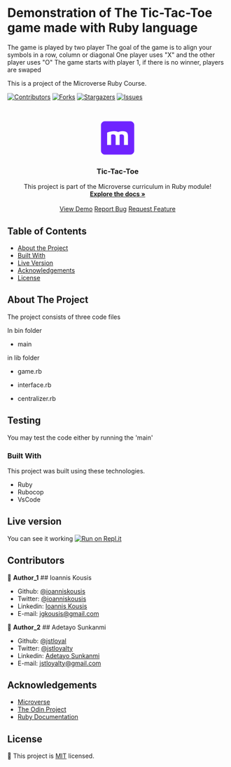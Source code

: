 # Demonstration of The Tic-Tac-Toe game made with Ruby language

The game is played by two player
The goal of the game is to align your symbols in a row, column or diagonal
One player uses "X" and the other player uses "O"
The game starts with player 1, if there is no winner, players are swaped

This is a project of the Microverse Ruby Course.

<!--
*** Thanks for checking out this README Template. If you have a suggestion that would
*** make this better, please fork the repo and create a pull request or simply open
*** an issue with the tag "enhancement".
*** Thanks again! Now go create something AMAZING! :D
-->

<!-- PROJECT SHIELDS -->
<!--
*** I'm using markdown "reference style" links for readability.
*** Reference links are enclosed in brackets [ ] instead of parentheses ( ).
*** See the bottom of this document for the declaration of the reference variables
*** for contributors-url, forks-url, etc. This is an optional, concise syntax you may use.
*** https://www.markdownguide.org/basic-syntax/#reference-style-links
-->

[![Contributors][contributors-shield]][contributors-url]
[![Forks][forks-shield]][forks-url]
[![Stargazers][stars-shield]][stars-url]
[![Issues][issues-shield]][issues-url]

<!-- PROJECT LOGO -->
<br />
<p align="center">
  <a href="https://github.com/ioanniskousis/tic-tac-toe">
    <img src="images/microverse.png" alt="Microverse Logo" width="80" height="80">
  </a>
  
  <h3 align="center">Tic-Tac-Toe</h3>
  
  <p align="center">
    This project is part of the Microverse curriculum in Ruby module!
    <br />
    <a href="https://github.com/ioanniskousis/tic-tac-toe"><strong>Explore the docs »</strong></a>
    <br />
    <br />
    <a href="https://repl.it/@ioanniskousis/tic-tac-toe">View Demo</a>
    <a href="https://github.com/ioanniskousis/tic-tac-toe/issues">Report Bug</a>
    <a href="https://github.com/ioanniskousis/tic-tac-toe/issues">Request Feature</a>
  </p>
</p>

<!-- TABLE OF CONTENTS -->

## Table of Contents

- [About the Project](#about-the-project)
- [Built With](#built-with)
- [Live Version](#live-version)
- [Acknowledgements](#acknowledgements)
- [License](#license)

<!-- ABOUT THE PROJECT -->

## About The Project

The project consists of three code files

In bin folder
- main

in lib folder
- game.rb

- interface.rb

- centralizer.rb

<!-- ABOUT THE PROJECT -->

## Testing

You may test the code either by running the 'main'

### Built With

This project was built using these technologies.

- Ruby
- Rubocop
- VsCode

<!-- LIVE VERSION -->

## Live version

You can see it working [![Run on Repl.it](https://repl.it/badge/github/ioanniskousis/tic-tac-toe)](https://repl.it/@ioanniskousis/tic-tac-toe)

<!-- CONTACT -->

## Contributors

:bust_in_silhouette: **Author_1**
​## Ioannis Kousis

- Github: [@ioanniskousis](https://github.com/ioanniskousis)
- Twitter: [@ioanniskousis](https://twitter.com/ioanniskousis)
- Linkedin: [Ioannis Kousis](https://www.linkedin.com/in/ioannis-kousis-9a5051b4/)
- E-mail: jgkousis@gmail.com

:bust_in_silhouette: **Author_2**
​## Adetayo Sunkanmi

- Github: [@jstloyal](https://github.com/jstloyal)
- Twitter: [@jstloyalty](https://twitter.com/jstloyalty)
- Linkedin: [Adetayo Sunkanmi](https://www.linkedin.com/in/jstloyalty)
- E-mail: jstloyalty@gmail.com

<!-- ACKNOWLEDGEMENTS -->

## Acknowledgements

- [Microverse](https://www.microverse.org/)
- [The Odin Project](https://www.theodinproject.com/)
- [Ruby Documentation](https://www.ruby-lang.org/en/documentation/)

<!-- MARKDOWN LINKS & IMAGES -->
<!-- https://www.markdownguide.org/basic-syntax/#reference-style-links -->

[contributors-shield]: https://img.shields.io/github/contributors/ioanniskousis/tic-tac-toe.svg?style=flat-square
[contributors-url]: https://github.com/ioanniskousis/tic-tac-toe/graphs/contributors
[forks-shield]: https://img.shields.io/github/forks/ioanniskousis/tic-tac-toe.svg?style=flat-square
[forks-url]: https://github.com/ioanniskousis/tic-tac-toe/network/members
[stars-shield]: https://img.shields.io/github/stars/ioanniskousis/tic-tac-toe.svg?style=flat-square
[stars-url]: https://github.com/ioanniskousis/tic-tac-toe/stargazers
[issues-shield]: https://img.shields.io/github/issues/ioanniskousis/tic-tac-toe.svg?style=flat-square
[issues-url]: https://github.com/ioanniskousis/tic-tac-toe/issues

<!-- LICENSE -->

## License

📝
This project is [MIT](https://opensource.org/licenses/MIT) licensed.
